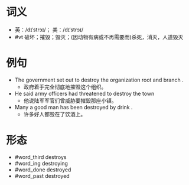 # 词义
- 英：/dɪˈstrɔɪ/； 美：/dɪˈstrɔɪ/
- #vt 破坏；摧毁；毁灭；(因动物有病或不再需要而)杀死，消灭，人道毁灭
# 例句
- The government set out to destroy the organization root and branch .
	- 政府着手完全彻底地摧毁这个组织。
- He said army officers had threatened to destroy the town
	- 他说陆军军官们曾威胁要摧毁那座小镇。
- Many a good man has been destroyed by drink .
	- 许多好人都毁在了饮酒上。
# 形态
- #word_third destroys
- #word_ing destroying
- #word_done destroyed
- #word_past destroyed
